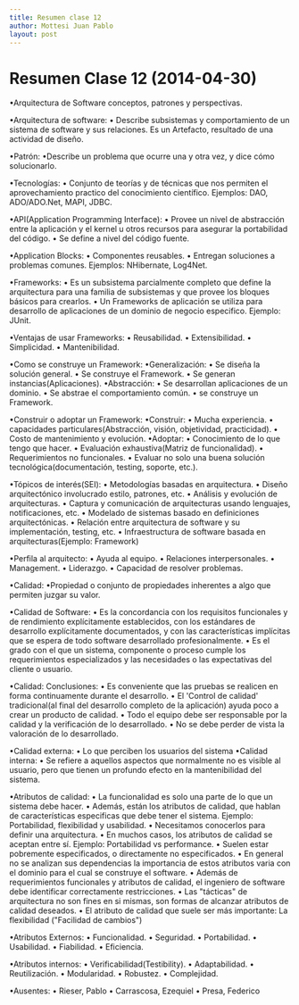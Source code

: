 ```yaml
---
title: Resumen clase 12
author: Mottesi Juan Pablo
layout: post
---
```


Resumen Clase 12 (2014-04-30)
===============

•Arquitectura de Software conceptos, patrones y perspectivas.

•Arquitectura de software:
	• Describe subsistemas y comportamiento de un sistema de software y sus relaciones. Es un Artefacto, resultado de una actividad de diseño.
	
•Patrón:
	•Describe un problema que ocurre una y otra vez, y dice cómo solucionarlo.
	
•Tecnologías:
	• Conjunto de teorías y de técnicas que nos permiten el aprovechamiento practico del conocimiento científico.
	  Ejemplos: DAO, ADO/ADO.Net, MAPI, JDBC.
	  
•API(Application Programming Interface):
	• Provee un nivel de abstracción entre la aplicación y el kernel u otros recursos para asegurar la portabilidad del código.
	• Se define a nivel del código fuente.

•Application Blocks:
	• Componentes reusables.
	• Entregan soluciones a problemas comunes.
	Ejemplos: NHibernate, Log4Net.
	
•Frameworks:
	• Es un subsistema parcialmente completo que define la arquitectura para una familia de subsistemas y que provee los bloques básicos para crearlos.
	• Un Frameworks de aplicación se utiliza para desarrollo de aplicaciones de un dominio de negocio especifico.
	Ejemplo: JUnit.
	
•Ventajas de usar Frameworks:
	• Reusabilidad.
	• Extensibilidad.
	• Simplicidad.
	• Mantenibilidad.
	
•Como se construye un Framework:
	•Generalización:
		• Se diseña la solución general.
		• Se construye el Framework.
		• Se generan instancias(Aplicaciones).
	•Abstracción:
		• Se desarrollan aplicaciones de un dominio.
		• Se abstrae el comportamiento común.
		• se construye un Framework.
		
•Construir o adoptar un Framework:
	•Construir:
		• Mucha experiencia.
		• capacidades particulares(Abstracción, visión, objetividad, practicidad).
		• Costo de mantenimiento y evolución.
	•Adoptar:
		• Conocimiento de lo que tengo que hacer.
		• Evaluación exhaustiva(Matriz de funcionalidad).
		• Requerimientos no funcionales.
		• Evaluar no solo una buena solución tecnológica(documentación, testing, soporte, etc.).

•Tópicos de interés(SEI):
	• Metodologías basadas en arquitectura.
	• Diseño arquitectónico involucrado estilo, patrones, etc.
	• Análisis y evolución de arquitecturas.
	• Captura y comunicación de arquitecturas usando lenguajes, notificaciones, etc.
	• Modelado de sistemas basado en definiciones arquitectónicas.
	• Relación entre arquitectura de software y su implementación, testing, etc.
	• Infraestructura de software basada en arquitecturas(Ejemplo: Framework)
	
•Perfila al arquitecto:
	• Ayuda al equipo.
	• Relaciones interpersonales.
	• Management.
	• Liderazgo.
	• Capacidad de resolver problemas.
		
•Calidad:
	•Propiedad o conjunto de propiedades inherentes a algo que permiten juzgar su valor.

•Calidad de Software:
	• Es la concordancia con los requisitos funcionales y de rendimiento explícitamente establecidos, con los estándares de desarrollo explícitamente documentados, y con las características implícitas que se espera de todo software desarrollado profesionalmente.
	• Es el grado con el que un sistema, componente o proceso cumple los requerimientos especializados y las necesidades o las expectativas del cliente o usuario.

•Calidad: Conclusiones:
	• Es conveniente que las pruebas se realicen en forma continuamente durante el desarrollo.
	• El 'Control de calidad' tradicional(al final del desarrollo completo de la aplicación) ayuda poco a crear un producto de calidad.
	• Todo el equipo debe ser responsable por la calidad y la verificación de lo desarrollado.
	• No se debe perder de vista la valoración de lo desarrollado.
	
•Calidad externa:
	• Lo que perciben los usuarios del sistema
•Calidad interna:
	• Se refiere a aquellos aspectos que normalmente no es visible al usuario, pero que tienen un profundo efecto en la mantenibilidad del sistema.
			
•Atributos de calidad:
	• La funcionalidad es solo una parte de lo que un sistema debe hacer.
	• Además, están los atributos de calidad, que hablan de características especificas que debe tener el sistema.
	Ejemplo: Portabilidad, flexibilidad y usabilidad.
	• Necesitamos conocerlos para definir una arquitectura.
	• En muchos casos, los atributos de calidad se aceptan entre sí.
	Ejemplo: Portabilidad vs performance.
	• Suelen estar pobremente especificados, o directamente no especificados.
	• En general no se analizan sus dependencias la importancia de estos atributos varia con el dominio para el cual se construye el software.
	• Además de requerimientos funcionales y atributos de calidad, el ingeniero de software debe identificar correctamente restricciones.
	• Las "tácticas" de arquitectura no son fines en si mismas, son formas de alcanzar atributos de calidad deseados.
	• El atributo de calidad que suele ser más importante: La flexibilidad ("Facilidad de cambios")

•Atributos Externos:
	• Funcionalidad.
	• Seguridad.
	• Portabilidad.
	• Usabilidad.
	• Fiabilidad.
	• Eficiencia.

•Atributos internos:
	• Verificabilidad(Testibility).
	• Adaptabilidad.
	• Reutilización.
	• Modularidad.
	• Robustez.
	• Complejidad.


•Ausentes: 
	• Rieser, Pablo
	• Carrascosa, Ezequiel
	• Presa, Federico
